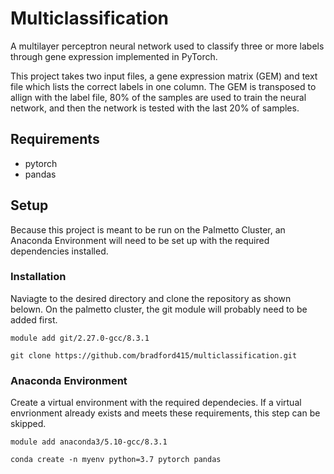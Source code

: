 # Multiclassification
A multilayer perceptron neural network used to classify three or more labels through gene expression implemented in PyTorch. 

This project takes two input files, a gene expression matrix (GEM) and text file which lists the correct labels in one column. The GEM is transposed to allign with the label file, 80% of the samples are used to train the neural network, and then the network is tested with the last 20% of samples.

## Requirements
- pytorch
- pandas

## Setup
Because this project is meant to be run on the Palmetto Cluster, an Anaconda Environment will need to be set up with the required dependencies installed.

### Installation
Naviagte to the desired directory and clone the repository as shown belown. On the palmetto cluster, the git module will probably need to be added first.
```
module add git/2.27.0-gcc/8.3.1

git clone https://github.com/bradford415/multiclassification.git
```
### Anaconda Environment
Create a virtual environment with the required dependecies. If a virtual envrionment already exists and meets these requirements, this step can be skipped.
```
module add anaconda3/5.10-gcc/8.3.1
```
```
conda create -n myenv python=3.7 pytorch pandas
```

